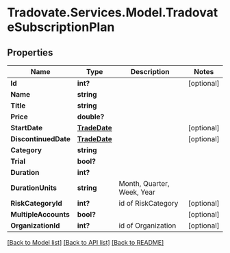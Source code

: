 # Tradovate.Services.Model.TradovateSubscriptionPlan
## Properties

Name | Type | Description | Notes
------------ | ------------- | ------------- | -------------
**Id** | **int?** |  | [optional] 
**Name** | **string** |  | 
**Title** | **string** |  | 
**Price** | **double?** |  | 
**StartDate** | [**TradeDate**](TradeDate.md) |  | [optional] 
**DiscontinuedDate** | [**TradeDate**](TradeDate.md) |  | [optional] 
**Category** | **string** |  | 
**Trial** | **bool?** |  | 
**Duration** | **int?** |  | 
**DurationUnits** | **string** | Month, Quarter, Week, Year | 
**RiskCategoryId** | **int?** | id of RiskCategory | [optional] 
**MultipleAccounts** | **bool?** |  | [optional] 
**OrganizationId** | **int?** | id of Organization | [optional] 

[[Back to Model list]](../README.md#documentation-for-models) [[Back to API list]](../README.md#documentation-for-api-endpoints) [[Back to README]](../README.md)

